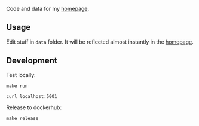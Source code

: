 Code and data for my [homepage](https://reisinge.net).

## Usage

Edit stuff in `data` folder. It will be reflected almost instantly in the [homepage](https://reisinge.net).

## Development

Test locally:

```
make run

curl localhost:5001
```

Release to dockerhub:

```
make release
```

